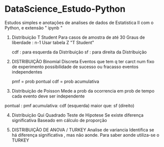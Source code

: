 # DataScience_Estudo-Python
Estudos simples e anotações de analises de dados de Estatistica II com o Python, e extensão " ipynb "

1. Distribuição T Student
    Para casos de amostra de até 30
    Graus de liberdade : n-1
    Usar tabela Z "T Student"

    cdf : para esquerda da Distribuição
    sf : para direita da Distribuição
    
2. DISTRIBUIÇÃO Binomial
    Discreta
    Eventos que tem q ter carct
    num fixo de experimento
    possibilidade de sucesso ou fracasso
    eventos independentes

    pmf = prob pontual
    cdf = prob acumulativa
    
3. Distribuição de Poisson
    Mede a prob da ocorrencia em prob de tempo
    cada evento deve ser independente

  pontual : pmf
  acumulativa: cdf (esquerda)
  maior que: sf (direito)
  
4. Distribuição Qui Quadrado
    Teste de Hipotese
    Se existe diferença significativa
    Baseado em cálculo de proporção
    
5. DISTRIBUIÇÃO DE ANOVA / TURKEY
    Analise de variancia
    Identifica se há diferença significativa , mas não aonde. Para saber aonde utiliza-se o TURKEY

